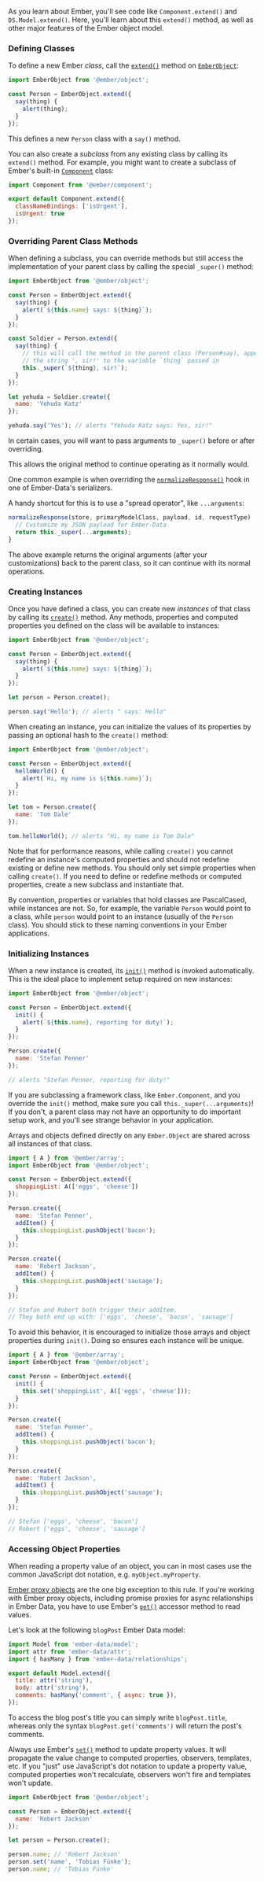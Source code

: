 As you learn about Ember, you'll see code like `Component.extend()` and
`DS.Model.extend()`. Here, you'll learn about this `extend()` method, as well
as other major features of the Ember object model.

### Defining Classes

To define a new Ember _class_, call the [`extend()`](https://api.emberjs.com/ember/3.8/classes/@ember%2Fobject/methods/extend?anchor=extend) method on
[`EmberObject`](https://api.emberjs.com/ember/3.8/modules/@ember%2Fobject):

```javascript
import EmberObject from '@ember/object';

const Person = EmberObject.extend({
  say(thing) {
    alert(thing);
  }
});
```

This defines a new `Person` class with a `say()` method.

You can also create a _subclass_ from any existing class by calling
its `extend()` method. For example, you might want to create a subclass
of Ember's built-in [`Component`](https://api.emberjs.com/ember/3.8/classes/Component) class:

```javascript {data-filename=app/components/todo-item.js}
import Component from '@ember/component';

export default Component.extend({
  classNameBindings: ['isUrgent'],
  isUrgent: true
});
```

### Overriding Parent Class Methods

When defining a subclass, you can override methods but still access the
implementation of your parent class by calling the special `_super()`
method:

```javascript
import EmberObject from '@ember/object';

const Person = EmberObject.extend({
  say(thing) {
    alert(`${this.name} says: ${thing}`);
  }
});

const Soldier = Person.extend({
  say(thing) {
    // this will call the method in the parent class (Person#say), appending
    // the string ', sir!' to the variable `thing` passed in
    this._super(`${thing}, sir!`);
  }
});

let yehuda = Soldier.create({
  name: 'Yehuda Katz'
});

yehuda.say('Yes'); // alerts "Yehuda Katz says: Yes, sir!"
```

In certain cases, you will want to pass arguments to `_super()` before or after overriding.

This allows the original method to continue operating as it normally would.

One common example is when overriding the [`normalizeResponse()`](https://api.emberjs.com/ember-data/3.8/classes/DS.JSONAPISerializer/methods/normalizeResponse?anchor=normalizeResponse) hook in one of Ember-Data's serializers.

A handy shortcut for this is to use a "spread operator", like `...arguments`:

```javascript
normalizeResponse(store, primaryModelClass, payload, id, requestType)  {
  // Customize my JSON payload for Ember-Data
  return this._super(...arguments);
}
```

The above example returns the original arguments (after your customizations) back to the parent class, so it can continue with its normal operations.

### Creating Instances

Once you have defined a class, you can create new _instances_ of that
class by calling its [`create()`](https://api.emberjs.com/ember/3.8/classes/@ember%2Fobject/methods/create?anchor=create) method. Any methods, properties and
computed properties you defined on the class will be available to
instances:

```javascript
import EmberObject from '@ember/object';

const Person = EmberObject.extend({
  say(thing) {
    alert(`${this.name} says: ${thing}`);
  }
});

let person = Person.create();

person.say('Hello'); // alerts " says: Hello"
```

When creating an instance, you can initialize the values of its properties
by passing an optional hash to the `create()` method:

```javascript
import EmberObject from '@ember/object';

const Person = EmberObject.extend({
  helloWorld() {
    alert(`Hi, my name is ${this.name}`);
  }
});

let tom = Person.create({
  name: 'Tom Dale'
});

tom.helloWorld(); // alerts "Hi, my name is Tom Dale"
```

Note that for performance reasons, while calling `create()` you cannot redefine an instance's
computed properties and should not redefine existing or define new methods. You should only set simple properties when calling
`create()`. If you need to define or redefine methods or computed
properties, create a new subclass and instantiate that.

By convention, properties or variables that hold classes are
PascalCased, while instances are not. So, for example, the variable
`Person` would point to a class, while `person` would point to an instance
(usually of the `Person` class). You should stick to these naming
conventions in your Ember applications.

### Initializing Instances

When a new instance is created, its [`init()`](https://api.emberjs.com/ember/3.8/classes/EmberObject/methods/init?anchor=init) method is invoked
automatically. This is the ideal place to implement setup required on new
instances:

```javascript
import EmberObject from '@ember/object';

const Person = EmberObject.extend({
  init() {
    alert(`${this.name}, reporting for duty!`);
  }
});

Person.create({
  name: 'Stefan Penner'
});

// alerts "Stefan Penner, reporting for duty!"
```

If you are subclassing a framework class, like `Ember.Component`, and you
override the `init()` method, make sure you call `this._super(...arguments)`!
If you don't, a parent class may not have an opportunity to do important
setup work, and you'll see strange behavior in your application.

Arrays and objects defined directly on any `Ember.Object` are shared across all instances of that class.

```javascript
import { A } from '@ember/array';
import EmberObject from '@ember/object';

const Person = EmberObject.extend({
  shoppingList: A(['eggs', 'cheese'])
});

Person.create({
  name: 'Stefan Penner',
  addItem() {
    this.shoppingList.pushObject('bacon');
  }
});

Person.create({
  name: 'Robert Jackson',
  addItem() {
    this.shoppingList.pushObject('sausage');
  }
});

// Stefan and Robert both trigger their addItem.
// They both end up with: ['eggs', 'cheese', 'bacon', 'sausage']
```

To avoid this behavior, it is encouraged to initialize those arrays and object properties during `init()`. Doing so ensures each instance will be unique.

```javascript
import { A } from '@ember/array';
import EmberObject from '@ember/object';

const Person = EmberObject.extend({
  init() {
    this.set('shoppingList', A(['eggs', 'cheese']));
  }
});

Person.create({
  name: 'Stefan Penner',
  addItem() {
    this.shoppingList.pushObject('bacon');
  }
});

Person.create({
  name: 'Robert Jackson',
  addItem() {
    this.shoppingList.pushObject('sausage');
  }
});

// Stefan ['eggs', 'cheese', 'bacon']
// Robert ['eggs', 'cheese', 'sausage']
```

### Accessing Object Properties

When reading a property value of an object, you can in most cases use the common JavaScript dot notation, e.g. `myObject.myProperty`.

[Ember proxy objects](https://api.emberjs.com/ember/3.3/classes/ObjectProxy) are the one big exception to this rule. If you're working with Ember proxy objects, including promise proxies for async relationships in Ember Data, you have to use Ember's [`get()`](https://api.emberjs.com/ember/3.8/classes/@ember%2Fobject/methods/get?anchor=get) accessor method to read values.

Let's look at the following `blogPost` Ember Data model:

```javascript {data-filename=app/models/blog-post.js}
import Model from 'ember-data/model';
import attr from 'ember-data/attr';
import { hasMany } from 'ember-data/relationships';

export default Model.extend({
  title: attr('string'),
  body: attr('string'),
  comments: hasMany('comment', { async: true }),
});
```

To access the blog post's title you can simply write `blogPost.title`, whereas only the syntax `blogPost.get('comments')` will return the post's comments.

Always use Ember's [`set()`](https://api.emberjs.com/ember/3.8/classes/@ember%2Fobject/methods/set?anchor=set) method to update property values. It will propagate the value change to computed properties, observers, templates, etc. If you "just" use JavaScript's dot notation to update a property value, computed properties won't recalculate, observers won't fire and templates won't update.

```javascript
import EmberObject from '@ember/object';

const Person = EmberObject.extend({
  name: 'Robert Jackson'
});

let person = Person.create();

person.name; // 'Robert Jackson'
person.set('name', 'Tobias Fünke');
person.name; // 'Tobias Fünke'
```
